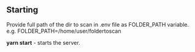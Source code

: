 ## Starting

Provide full path of the dir to scan in .env file as FOLDER_PATH variable.
e.g. FOLDER_PATH=/home/user/foldertoscan

**yarn start** - starts the server.
